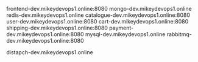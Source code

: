 frontend-dev.mikeydevops1.online:8080
mongo-dev.mikeydevops1.online
redis-dev.mikeydevops1.online
catalogue-dev.mikeydevops1.online:8080
user-dev.mikeydevops1.online:8080
cart-dev.mikeydevops1.online:8080
shipping-dev.mikeydevops1.online:8080
payment-dev.mikeydevops1.online:8080
mysql-dev.mikeydevops1.online
rabbitmq-dev.mikeydevops1.online:8080

distapch-dev.mikeydevops1.online